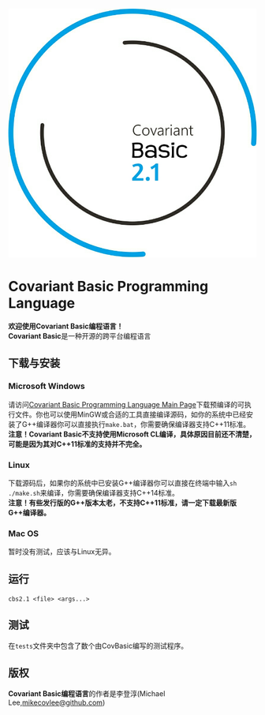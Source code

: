 ![](https://github.com/mikecovlee/covbasic/blob/master/icon/basic2.1.jpg)
# Covariant Basic Programming Language #
**欢迎使用Covariant Basic编程语言！**  
**Covariant Basic**是一种开源的跨平台编程语言
## 下载与安装 ##
### Microsoft Windows ###
请访问[Covariant Basic Programming Language Main Page](http://ldc.atd3.cn/cbs)下载预编译的可执行文件。你也可以使用MinGW或合适的工具直接编译源码，如你的系统中已经安装了G++编译器你可以直接执行`make.bat`，你需要确保编译器支持C++11标准。  
**注意！Covariant Basic不支持使用Microsoft CL编译，具体原因目前还不清楚，可能是因为其对C++11标准的支持并不完全。**
### Linux ###
下载源码后，如果你的系统中已安装G++编译器你可以直接在终端中输入`sh ./make.sh`来编译，你需要确保编译器支持C++14标准。  
**注意！有些发行版的G++版本太老，不支持C++11标准，请一定下载最新版G++编译器。**
### Mac OS ###
暂时没有测试，应该与Linux无异。
## 运行 ##
`cbs2.1 <file> <args...>`
## 测试 ##
在`tests`文件夹中包含了数个由CovBasic编写的测试程序。
## 版权 ##
**Covariant Basic编程语言**的作者是李登淳(Michael Lee,mikecovlee@github.com)
